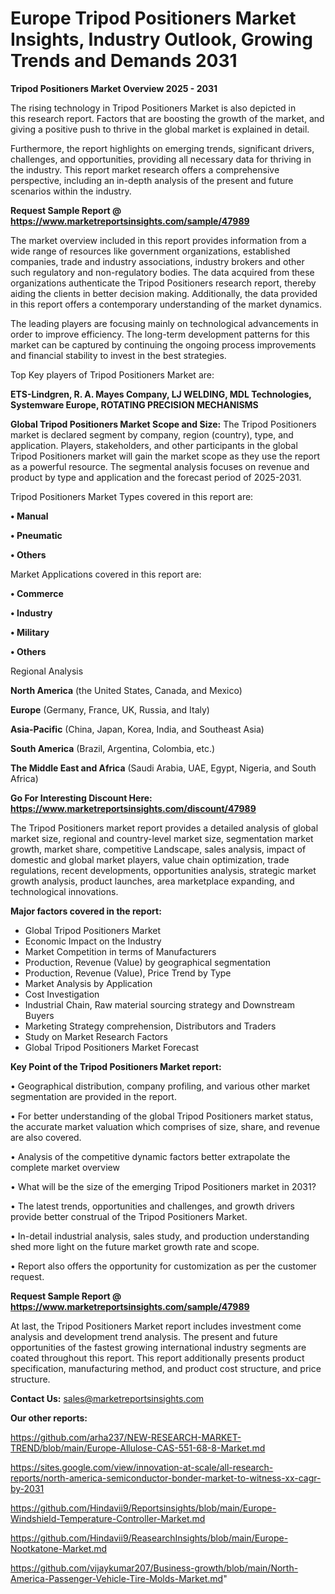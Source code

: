 # Europe Tripod Positioners Market Insights, Industry Outlook, Growing Trends and Demands 2031

<Strong> Tripod Positioners Market Overview 2025 - 2031</strong>

The rising technology in Tripod Positioners Market is also depicted in this research report. Factors that are boosting the growth of the market, and giving a positive push to thrive in the global market is explained in detail.

Furthermore, the report highlights on emerging trends, significant drivers, challenges, and opportunities, providing all necessary data for thriving in the industry. This report market research offers a comprehensive perspective, including an in-depth analysis of the present and future scenarios within the industry.

<strong>Request Sample Report @ <a href=https://www.marketreportsinsights.com/sample/47989>https://www.marketreportsinsights.com/sample/47989</a></strong>

The market overview included in this report provides information from a wide range of resources like government organizations, established companies, trade and industry associations, industry brokers and other such regulatory and non-regulatory bodies. The data acquired from these organizations authenticate the Tripod Positioners research report, thereby aiding the clients in better decision making. Additionally, the data provided in this report offers a contemporary understanding of the market dynamics.

The leading players are focusing mainly on technological advancements in order to improve efficiency. The long-term development patterns for this market can be captured by continuing the ongoing process improvements and financial stability to invest in the best strategies.

Top Key players of Tripod Positioners Market are:

<strong>ETS-Lindgren, R. A. Mayes Company, LJ WELDING, MDL Technologies, Systemware Europe, ROTATING PRECISION MECHANISMS</strong>

<strong><b>Global Tripod Positioners Market Scope and Size:</b></strong>
The Tripod Positioners market is declared segment by company, region (country), type, and application. Players, stakeholders, and other participants in the global Tripod Positioners market will gain the market scope as they use the report as a powerful resource. The segmental analysis focuses on revenue and product by type and application and the forecast period of 2025-2031.

Tripod Positioners Market Types covered in this report are:

<strong>•  Manual

•  Pneumatic

•  Others</strong>

Market Applications covered in this report are:

<strong>•  Commerce

•  Industry

•  Military

•  Others</strong> 

Regional Analysis

<strong>North America</strong> (the United States, Canada, and Mexico)

<strong>Europe</strong> (Germany, France, UK, Russia, and Italy)

<strong>Asia-Pacific</strong> (China, Japan, Korea, India, and Southeast Asia)

<strong>South America</strong> (Brazil, Argentina, Colombia, etc.)

<strong>The Middle East and Africa</strong> (Saudi Arabia, UAE, Egypt, Nigeria, and South Africa)

<strong>Go For Interesting Discount Here: <a href=https://www.marketreportsinsights.com/discount/47989>https://www.marketreportsinsights.com/discount/47989</a></strong>

The Tripod Positioners market report provides a detailed analysis of global market size, regional and country-level market size, segmentation market growth, market share, competitive Landscape, sales analysis, impact of domestic and global market players, value chain optimization, trade regulations, recent developments, opportunities analysis, strategic market growth analysis, product launches, area marketplace expanding, and technological innovations.

<strong><b>Major factors covered in the report:</b></strong>
<ul>
  <li>Global Tripod Positioners Market </li>
  <li>Economic Impact on the Industry</li>
  <li>Market Competition in terms of Manufacturers</li>
  <li>Production, Revenue (Value) by geographical segmentation</li>
  <li>Production, Revenue (Value), Price Trend by Type</li>
  <li>Market Analysis by Application</li>
  <li>Cost Investigation</li>
  <li>Industrial Chain, Raw material sourcing strategy and Downstream Buyers</li>
  <li>Marketing Strategy comprehension, Distributors and Traders</li>
  <li>Study on Market Research Factors</li>
  <li>Global Tripod Positioners Market Forecast</li>
</ul>

<strong><b>Key Point of the Tripod Positioners Market report:</b></strong>

• Geographical distribution, company profiling, and various other market segmentation are provided in the report.

• For better understanding of the global Tripod Positioners market status, the accurate market valuation which comprises of size, share, and revenue are also covered.

• Analysis of the competitive dynamic factors better extrapolate the complete market overview

• What will be the size of the emerging Tripod Positioners market in 2031?

• The latest trends, opportunities and challenges, and growth drivers provide better construal of the Tripod Positioners Market.

• In-detail industrial analysis, sales study, and production understanding shed more light on the future market growth rate and scope.

• Report also offers the opportunity for customization as per the customer request.

<strong>Request Sample Report @ <a href=https://www.marketreportsinsights.com/sample/47989>https://www.marketreportsinsights.com/sample/47989</a></strong>

At last, the Tripod Positioners Market report includes investment come analysis and development trend analysis. The present and future opportunities of the fastest growing international industry segments are coated throughout this report. This report additionally presents product specification, manufacturing method, and product cost structure, and price structure.

<strong>Contact Us:</strong>
sales@marketreportsinsights.com

<strong>Our other reports:</strong>

<a href=https://github.com/arha237/NEW-RESEARCH-MARKET-TREND/blob/main/Europe-Allulose-CAS-551-68-8-Market.md>https://github.com/arha237/NEW-RESEARCH-MARKET-TREND/blob/main/Europe-Allulose-CAS-551-68-8-Market.md</a>

<a href=https://sites.google.com/view/innovation-at-scale/all-research-reports/north-america-semiconductor-bonder-market-to-witness-xx-cagr-by-2031>https://sites.google.com/view/innovation-at-scale/all-research-reports/north-america-semiconductor-bonder-market-to-witness-xx-cagr-by-2031</a>

<a href=https://github.com/Hindavii9/Reportsinsights/blob/main/Europe-Windshield-Temperature-Controller-Market.md>https://github.com/Hindavii9/Reportsinsights/blob/main/Europe-Windshield-Temperature-Controller-Market.md</a>

<a href=https://github.com/Hindavii9/ReasearchInsights/blob/main/Europe-Nootkatone-Market.md>https://github.com/Hindavii9/ReasearchInsights/blob/main/Europe-Nootkatone-Market.md</a>

<a href=https://github.com/vijaykumar207/Business-growth/blob/main/North-America-Passenger-Vehicle-Tire-Molds-Market.md>https://github.com/vijaykumar207/Business-growth/blob/main/North-America-Passenger-Vehicle-Tire-Molds-Market.md</a>"
